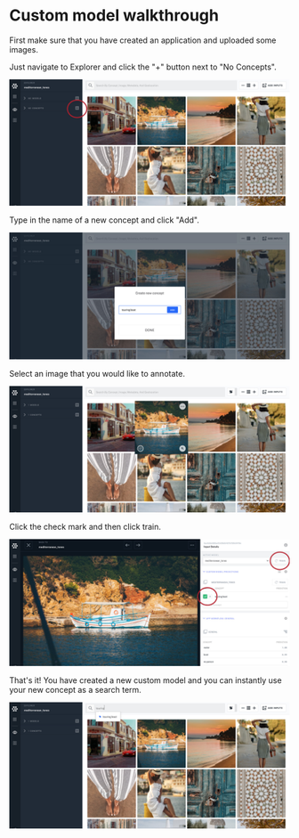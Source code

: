 # Custom model walkthrough

First make sure that you have created an application and uploaded some images.

Just navigate to Explorer and click the "+" button next to "No Concepts".

![](../../.gitbook/assets/plus_button%20%281%29.jpg)

Type in the name of a new concept and click "Add".

![](../../.gitbook/assets/create_concpet.jpg)

Select an image that you would like to annotate.

![](../../.gitbook/assets/select_image.jpg)

Click the check mark and then click train.

![](../../.gitbook/assets/label_and_train%20%281%29%20%281%29.jpg)

That's it! You have created a new custom model and you can instantly use your new concept as a search term.

![](../../.gitbook/assets/ready%20to%20search%20%282%29%20%282%29%20%282%29%20%282%29%20%282%29%20%282%29%20%282%29%20%282%29.jpg)

